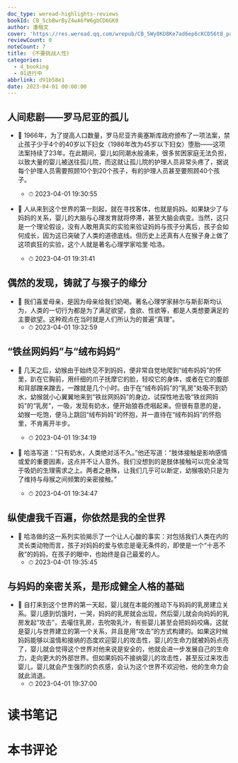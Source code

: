 ```yaml
---
doc_type: weread-highlights-reviews
bookId: CB_5cbBwrByZ4wA6fW6gbCD6GK0
author: 潘楷文
cover: 'https://res.weread.qq.com/wrepub/CB_5Wy8KO8Ke7ad6ep6cKCD56t8_parsecover'
reviewCount: 0
noteCount: 7
title: 《不要挑战人性》
categories:
  - 4_booking
  - 01进行中
abbrlink: d91b58e1
date: 2023-04-01 00:00:00
---
```



## 人间悲剧——罗马尼亚的孤儿


- 📌 1966年，为了提高人口数量，罗马尼亚齐奥塞斯库政府颁布了一项法案，禁止孩子少于4个的40岁以下妇女（1986年改为45岁以下妇女）堕胎——这项法案持续了23年。在此期间，婴儿如同潮水般涌来，很多贫困家庭无法负担，以致大量的婴儿被送往孤儿院，而这就让孤儿院的护理人员非常头疼了，据说每个护理人员需要照顾10个到20个孩子，有的护理人员甚至要照顾40个孩子。 
    - ⏱ 2023-04-01 19:30:55 

- 📌 人从来到这个世界的第一刻起，就在寻找客体，也就是妈妈。如果缺少了与妈妈的关系，婴儿的大脑与心理发育就将停滞，甚至大脑会病变。当然，这只是一个理论假设，没有人敢用真实的实验来验证妈妈与孩子分离后，孩子会如何成长，因为这已突破了人类的道德底线。但历史上还真有人在猴子身上做了这项疯狂的实验，这个人就是著名心理学家哈里·哈洛。 
    - ⏱ 2023-04-01 19:31:41 
## 偶然的发现，铸就了与猴子的缘分


- 📌 我们喜爱母亲，是因为母亲给我们奶喝。著名心理学家赫尔与斯彭斯均认为，人类的一切行为都是为了满足欲望，食欲、性欲等，都是人类想要满足的主要欲望。这种观点在当时就是人们所认为的普遍“真理”。 
    - ⏱ 2023-04-01 19:32:59 
## “铁丝网妈妈”与“绒布妈妈”


- 📌 几天之后，幼猴由于始终见不到妈妈，便非常自觉地爬到“绒布妈妈”的怀里，趴在它胸前，用纤细的爪子抚摩它的脸，轻咬它的身体，或者在它的腹部和背部蹭来蹭去，一蹭就是几个小时。由于在“绒布妈妈”的“乳房”处吸不到奶水，幼猴就小心翼翼地来到“铁丝网妈妈”的身边，试探性地去吸“铁丝网妈妈”的“乳房”，一吸，发现有奶水，便开始狼吞虎咽起来。但很有意思的是，幼猴一吃饱，便马上跳回“绒布妈妈”的怀抱，并一直待在“绒布妈妈”的怀抱里，不肯离开半步。 
    - ⏱ 2023-04-01 19:34:19 

- 📌 哈洛写道：“只有奶水，人类绝对活不久。”他还写道：“肢体接触是影响感情或爱的重要因素，这点并不让人意外。我们没想到的是肢体接触可以完全凌驾于吸奶的生理需求之上。两者之悬殊，让我们几乎可以断定，幼猴吸奶只是为了维持与母猴之间频繁的亲密接触。” 
    - ⏱ 2023-04-01 19:34:47 
## 纵使虐我千百遍，你依然是我的全世界


- 📌 哈洛做的这一系列实验揭示了一个让人心酸的事实：对包括我们人类在内的灵长类动物而言，孩子对妈妈的爱与依恋是毫无条件的，即使是一个“十恶不赦”的妈妈，在孩子的眼中，也始终是自己最爱的人。 
    - ⏱ 2023-04-01 19:35:45 
## 与妈妈的亲密关系，是形成健全人格的基础


- 📌 自打来到这个世界的第一天起，婴儿就在本能的推动下与妈妈的乳房建立关系。婴儿感到饥饿时，一哭，妈妈的乳房就会出现，然后婴儿就会向妈妈的乳房发起“攻击”，去嘬住乳房，去吮吸乳汁，有些婴儿甚至会把妈妈咬痛。这就是婴儿与世界建立的第一个关系，并且是用“攻击”的方式构建的。如果这时候妈妈能够以温情和接纳的态度欢迎婴儿的攻击性，婴儿的生命力就被妈妈点亮了，婴儿就会觉得这个世界对他来说是安全的，他就会进一步发展自己的生命力，走向更大的外部世界。但如果妈妈不接纳婴儿的攻击性，甚至反过来攻击婴儿，婴儿就会产生强烈的负疚感，会认为这个世界不欢迎他，他的生命力会就此消退。 
    - ⏱ 2023-04-01 19:37:00 

# 读书笔记


# 本书评论
